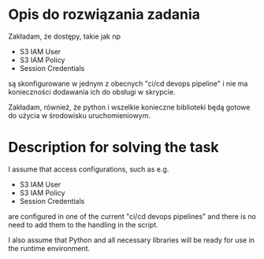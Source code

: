 # Opis do rozwiązania zadania

Zakładam, że dostępy, takie jak np
- S3 IAM User
- S3 IAM Policy
- Session Credentials

są skonfigurowane w jednym z obecnych "ci/cd devops pipeline" i nie ma konieczności dodawania ich do obsługi w skrypcie.

Zakładam, również, że python i wszelkie konieczne biblioteki będą gotowe do użycia w środowisku uruchomieniowym.


# Description for solving the task

I assume that access configurations, such as e.g.
- S3 IAM User
- S3 IAM Policy
- Session Credentials

are configured in one of the current "ci/cd devops pipelines" and there is no need to add them to the handling in the script.

I also assume that Python and all necessary libraries will be ready for use in the runtime environment.
